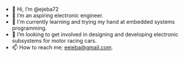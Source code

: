 - 👋 Hi, I’m @ejeba72
- 👀 I’m an aspiring electronic engineer.
- 🌱 I'm currently learning and trying my hand at embedded systems programming.
- 💞️ I’m looking to get involved in designing and developing electronic subsystems for motor racing cars.
- 📫 How to reach me; eejeba@gmail.com.

<!---
ejeba72/ejeba72 is a ✨ special ✨ repository because its `README.md` (this file) appears on your GitHub profile.
You can click the Preview link to take a look at your changes.
--->
